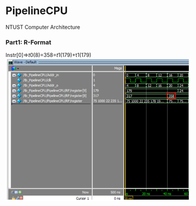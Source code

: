 # PipelineCPU
NTUST Computer Architecture

### Part1: R-Format

Instr[0]=>$t0($8)=358=$t1(179)+$t1(179)
![](https://github.com/naiyu0609/PipelineCPU/blob/main/Pipeline-CPU/R-format-1.PNG)
